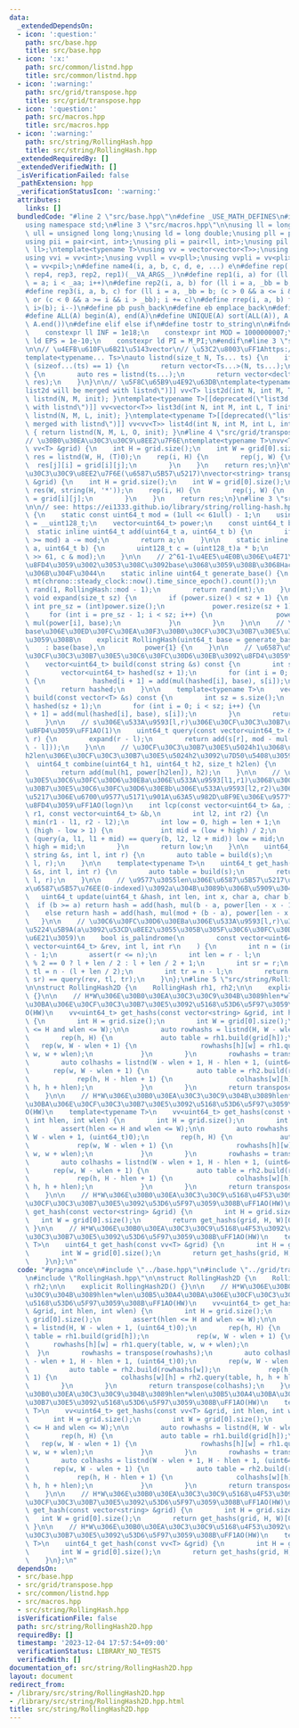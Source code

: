 ```yaml
---
data:
  _extendedDependsOn:
  - icon: ':question:'
    path: src/base.hpp
    title: src/base.hpp
  - icon: ':x:'
    path: src/common/listnd.hpp
    title: src/common/listnd.hpp
  - icon: ':warning:'
    path: src/grid/transpose.hpp
    title: src/grid/transpose.hpp
  - icon: ':question:'
    path: src/macros.hpp
    title: src/macros.hpp
  - icon: ':warning:'
    path: src/string/RollingHash.hpp
    title: src/string/RollingHash.hpp
  _extendedRequiredBy: []
  _extendedVerifiedWith: []
  _isVerificationFailed: false
  _pathExtension: hpp
  _verificationStatusIcon: ':warning:'
  attributes:
    links: []
  bundledCode: "#line 2 \"src/base.hpp\"\n#define _USE_MATH_DEFINES\n#include <bits/stdc++.h>\n\
    using namespace std;\n#line 3 \"src/macros.hpp\"\n\nusing ll = long long;\nusing\
    \ ull = unsigned long long;\nusing ld = long double;\nusing pll = pair<ll, ll>;\n\
    using pii = pair<int, int>;\nusing pli = pair<ll, int>;\nusing pil = pair<int,\
    \ ll>;\ntemplate<typename T>\nusing vv = vector<vector<T>>;\nusing vvl = vv<ll>;\n\
    using vvi = vv<int>;\nusing vvpll = vv<pll>;\nusing vvpli = vv<pli>;\nusing vvpil\
    \ = vv<pil>;\n#define name4(i, a, b, c, d, e, ...) e\n#define rep(...) name4(__VA_ARGS__,\
    \ rep4, rep3, rep2, rep1)(__VA_ARGS__)\n#define rep1(i, a) for (ll i = 0, _aa\
    \ = a; i < _aa; i++)\n#define rep2(i, a, b) for (ll i = a, _bb = b; i < _bb; i++)\n\
    #define rep3(i, a, b, c) for (ll i = a, _bb = b; (c > 0 && a <= i && i < _bb)\
    \ or (c < 0 && a >= i && i > _bb); i += c)\n#define rrep(i, a, b) for (ll i=(a);\
    \ i>(b); i--)\n#define pb push_back\n#define eb emplace_back\n#define mkp make_pair\n\
    #define ALL(A) begin(A), end(A)\n#define UNIQUE(A) sort(ALL(A)), A.erase(unique(ALL(A)),\
    \ A.end())\n#define elif else if\n#define tostr to_string\n\n#ifndef CONSTANTS\n\
    \    constexpr ll INF = 1e18;\n    constexpr int MOD = 1000000007;\n    constexpr\
    \ ld EPS = 1e-10;\n    constexpr ld PI = M_PI;\n#endif\n#line 3 \"src/common/listnd.hpp\"\
    \n\n// \u4EFB\u610F\u6B21\u5143vector\n// \u53C2\u8003\uFF1Ahttps://luzhiled1333.github.io/comp-library/src/cpp-template/header/make-vector.hpp\n\
    template<typename... Ts>\nauto listnd(size_t N, Ts... ts) {\n    if constexpr\
    \ (sizeof...(ts) == 1) {\n        return vector<Ts...>(N, ts...);\n    } else\
    \ {\n        auto res = listnd(ts...);\n        return vector<decltype(res)>(N,\
    \ res);\n    }\n}\n\n// \u5F8C\u65B9\u4E92\u63DB\ntemplate<typename T>[[deprecated(\"\
    list2d will be merged with listnd\")]] vv<T> list2d(int N, int M, T init) { return\
    \ listnd(N, M, init); }\ntemplate<typename T>[[deprecated(\"list3d will be merged\
    \ with listnd\")]] vv<vector<T>> list3d(int N, int M, int L, T init) { return\
    \ listnd(N, M, L, init); }\ntemplate<typename T>[[deprecated(\"list4d will be\
    \ merged with listnd\")]] vv<vv<T>> list4d(int N, int M, int L, int O, T init)\
    \ { return listnd(N, M, L, O, init); }\n#line 4 \"src/grid/transpose.hpp\"\n\n\
    // \u30B0\u30EA\u30C3\u30C9\u8EE2\u7F6E\ntemplate<typename T>\nvv<T> transpose(const\
    \ vv<T> &grid) {\n    int H = grid.size();\n    int W = grid[0].size();\n    auto\
    \ res = listnd(W, H, (T)0);\n    rep(i, H) {\n        rep(j, W) {\n          \
    \  res[j][i] = grid[i][j];\n        }\n    }\n    return res;\n}\n\n// \u30B0\u30EA\
    \u30C3\u30C9\u8EE2\u7F6E(\u6587\u5B57\u5217)\nvector<string> transpose(const vector<string>\
    \ &grid) {\n    int H = grid.size();\n    int W = grid[0].size();\n    vector<string>\
    \ res(W, string(H, '*'));\n    rep(i, H) {\n        rep(j, W) {\n            res[j][i]\
    \ = grid[i][j];\n        }\n    }\n    return res;\n}\n#line 3 \"src/string/RollingHash.hpp\"\
    \n\n// see: https://ei1333.github.io/library/string/rolling-hash.hpp\nstruct RollingHash\
    \ {\n    static const uint64_t mod = (1ull << 61ull) - 1;\n    using uint128_t\
    \ = __uint128_t;\n    vector<uint64_t> power;\n    const uint64_t base;\n\n  \
    \  static inline uint64_t add(uint64_t a, uint64_t b) {\n        if ((a += b)\
    \ >= mod) a -= mod;\n        return a;\n    }\n\n    static inline uint64_t mul(uint64_t\
    \ a, uint64_t b) {\n        uint128_t c = (uint128_t)a * b;\n        return add(c\
    \ >> 61, c & mod);\n    }\n\n    // 2^61-1\u4EE5\u4E0B\u306E\u4E71\u6570\u3092\
    \u8FD4\u3059\u3002\u3053\u308C\u3092base\u3068\u3059\u308B\u3068Hack\u3055\u308C\
    \u306B\u304F\u3044\n    static inline uint64_t generate_base() {\n        mt19937_64\
    \ mt(chrono::steady_clock::now().time_since_epoch().count());\n        uniform_int_distribution<uint64_t>\
    \ rand(1, RollingHash::mod - 1);\n        return rand(mt);\n    }\n\n    inline\
    \ void expand(size_t sz) {\n        if (power.size() < sz + 1) {\n           \
    \ int pre_sz = (int)power.size();\n            power.resize(sz + 1);\n       \
    \     for (int i = pre_sz - 1; i < sz; i++) {\n                power[i + 1] =\
    \ mul(power[i], base);\n            }\n        }\n    }\n\n    // \u57FA\u6570\
    base\u306E\u30ED\u30FC\u30EA\u30F3\u30B0\u30CF\u30C3\u30B7\u30E5\u3092\u69CB\u7BC9\
    \u3059\u308B\n    explicit RollingHash(uint64_t base = generate_base())\n    \
    \    : base(base),\n          power{1} {\n    }\n\n    // \u6587\u5B57\u5217s\u306E\
    \u30CF\u30C3\u30B7\u30E5\u30C6\u30FC\u30D6\u30EB\u3092\u8FD4\u3059\uFF1AO(n)\n\
    \    vector<uint64_t> build(const string &s) const {\n        int sz = s.size();\n\
    \        vector<uint64_t> hashed(sz + 1);\n        for (int i = 0; i < sz; i++)\
    \ {\n            hashed[i + 1] = add(mul(hashed[i], base), s[i]);\n        }\n\
    \        return hashed;\n    }\n\n    template<typename T>\n    vector<uint64_t>\
    \ build(const vector<T> &s) const {\n        int sz = s.size();\n        vector<uint64_t>\
    \ hashed(sz + 1);\n        for (int i = 0; i < sz; i++) {\n            hashed[i\
    \ + 1] = add(mul(hashed[i], base), s[i]);\n        }\n        return hashed;\n\
    \    }\n\n    // s\u306E\u533A\u9593[l,r)\u306E\u30CF\u30C3\u30B7\u30E5\u5024\u3092\
    \u8FD4\u3059\uFF1AO(1)\n    uint64_t query(const vector<uint64_t> &s, int l, int\
    \ r) {\n        expand(r - l);\n        return add(s[r], mod - mul(s[l], power[r\
    \ - l]));\n    }\n\n    // \u30CF\u30C3\u30B7\u30E5\u5024h1\u3068\u9577\u3055\
    h2len\u306E\u30CF\u30C3\u30B7\u30E5\u5024h2\u3092\u7D50\u5408\u3059\u308B\n  \
    \  uint64_t combine(uint64_t h1, uint64_t h2, size_t h2len) {\n        expand(h2len);\n\
    \        return add(mul(h1, power[h2len]), h2);\n    }\n\n    // \u30CF\u30C3\u30B7\
    \u30E5\u30C6\u30FC\u30D6\u30EBa\u306E\u533A\u9593[l1,r1)\u3068\u3001\u30CF\u30C3\
    \u30B7\u30E5\u30C6\u30FC\u30D6\u30EBb\u306E\u533A\u9593[l2,r2)\u306E\u6587\u5B57\
    \u5217\u306E\u6700\u9577\u5171\u901A\u63A5\u982D\u8F9E\u306E\u9577\u3055\u3092\
    \u8FD4\u3059\uFF1AO(logn)\n    int lcp(const vector<uint64_t> &a, int l1, int\
    \ r1, const vector<uint64_t> &b,\n        int l2, int r2) {\n        int len =\
    \ min(r1 - l1, r2 - l2);\n        int low = 0, high = len + 1;\n        while\
    \ (high - low > 1) {\n            int mid = (low + high) / 2;\n            if\
    \ (query(a, l1, l1 + mid) == query(b, l2, l2 + mid)) low = mid;\n            else\
    \ high = mid;\n        }\n        return low;\n    }\n\n    uint64_t get_hash(const\
    \ string &s, int l, int r) {\n        auto table = build(s);\n        return query(table,\
    \ l, r);\n    }\n\n    template<typename T>\n    uint64_t get_hash(const vector<T>\
    \ &s, int l, int r) {\n        auto table = build(s);\n        return query(table,\
    \ l, r);\n    }\n\n    // \u9577\u3055len\u306E\u6587\u5B57\u5217\u306Ehash\u306E\
    x\u6587\u5B57\u76EE(0-indexed)\u3092a\u304B\u3089b\u306B\u5909\u3048\u308B\n \
    \   uint64_t update(uint64_t &hash, int len, int x, char a, char b) {\n      \
    \  if (b >= a) return hash = add(hash, mul(b - a, power[len - x - 1]));\n    \
    \    else return hash = add(hash, mul(mod + (b - a), power[len - x - 1]));\n \
    \   }\n\n    // \u30C6\u30FC\u30D6\u30EBa\u306E\u533A\u9593[l,r)\u306E\u56DE\u6587\
    \u5224\u5B9A(a\u3092\u53CD\u8EE2\u3055\u305B\u305F\u30C6\u30FC\u30D6\u30EBrev\u3082\
    \u6E21\u3059)\n    bool is_palindrome(\n        const vector<uint64_t> &a, const\
    \ vector<uint64_t> &rev, int l, int r\n    ) {\n        int n = (int)a.size()\
    \ - 1;\n        assert(r <= n);\n        int len = r - l;\n        int sl = len\
    \ % 2 == 0 ? l + len / 2 : l + len / 2 + 1;\n        int sr = r;\n        int\
    \ tl = n - (l + len / 2);\n        int tr = n - l;\n        return query(a, sl,\
    \ sr) == query(rev, tl, tr);\n    }\n};\n#line 5 \"src/string/RollingHash2D.hpp\"\
    \n\nstruct RollingHash2D {\n    RollingHash rh1, rh2;\n\n    explicit RollingHash2D()\
    \ {}\n\n    // H*W\u306E\u30B0\u30EA\u30C3\u30C9\u304B\u3089hlen*wlen\u30B5\u30A4\
    \u30BA\u306E\u30CF\u30C3\u30B7\u30E5\u3092\u5168\u53D6\u5F97\u3059\u308B\uFF1A\
    O(HW)\n    vv<uint64_t> get_hashs(const vector<string> &grid, int hlen, int wlen)\
    \ {\n        int H = grid.size();\n        int W = grid[0].size();\n        assert(hlen\
    \ <= H and wlen <= W);\n\n        auto rowhashs = listnd(H, W - wlen + 1, (uint64_t)0);\n\
    \        rep(h, H) {\n            auto table = rh1.build(grid[h]);\n         \
    \   rep(w, W - wlen + 1) {\n                rowhashs[h][w] = rh1.query(table,\
    \ w, w + wlen);\n            }\n        }\n        rowhashs = transpose(rowhashs);\n\
    \        auto colhashs = listnd(W - wlen + 1, H - hlen + 1, (uint64_t)0);\n  \
    \      rep(w, W - wlen + 1) {\n            auto table = rh2.build(rowhashs[w]);\n\
    \            rep(h, H - hlen + 1) {\n                colhashs[w][h] = rh2.query(table,\
    \ h, h + hlen);\n            }\n        }\n        return transpose(colhashs);\n\
    \    }\n\n    // H*W\u306E\u30B0\u30EA\u30C3\u30C9\u304B\u3089hlen*wlen\u30B5\u30A4\
    \u30BA\u306E\u30CF\u30C3\u30B7\u30E5\u3092\u5168\u53D6\u5F97\u3059\u308B\uFF1A\
    O(HW)\n    template<typename T>\n    vv<uint64_t> get_hashs(const vv<T> &grid,\
    \ int hlen, int wlen) {\n        int H = grid.size();\n        int W = grid[0].size();\n\
    \        assert(hlen <= H and wlen <= W);\n\n        auto rowhashs = listnd(H,\
    \ W - wlen + 1, (uint64_t)0);\n        rep(h, H) {\n            auto table = rh1.build(grid[h]);\n\
    \            rep(w, W - wlen + 1) {\n                rowhashs[h][w] = rh1.query(table,\
    \ w, w + wlen);\n            }\n        }\n        rowhashs = transpose(rowhashs);\n\
    \        auto colhashs = listnd(W - wlen + 1, H - hlen + 1, (uint64_t)0);\n  \
    \      rep(w, W - wlen + 1) {\n            auto table = rh2.build(rowhashs[w]);\n\
    \            rep(h, H - hlen + 1) {\n                colhashs[w][h] = rh2.query(table,\
    \ h, h + hlen);\n            }\n        }\n        return transpose(colhashs);\n\
    \    }\n\n    // H*W\u306E\u30B0\u30EA\u30C3\u30C9\u5168\u4F53\u3092\u8868\u3059\
    \u30CF\u30C3\u30B7\u30E5\u3092\u53D6\u5F97\u3059\u308B\uFF1AO(HW)\n    uint64_t\
    \ get_hash(const vector<string> &grid) {\n        int H = grid.size();\n     \
    \   int W = grid[0].size();\n        return get_hashs(grid, H, W)[0][0];\n   \
    \ }\n\n    // H*W\u306E\u30B0\u30EA\u30C3\u30C9\u5168\u4F53\u3092\u8868\u3059\u30CF\
    \u30C3\u30B7\u30E5\u3092\u53D6\u5F97\u3059\u308B\uFF1AO(HW)\n    template<typename\
    \ T>\n    uint64_t get_hash(const vv<T> &grid) {\n        int H = grid.size();\n\
    \        int W = grid[0].size();\n        return get_hashs(grid, H, W)[0][0];\n\
    \    }\n};\n"
  code: "#pragma once\n#include \"../base.hpp\"\n#include \"../grid/transpose.hpp\"\
    \n#include \"RollingHash.hpp\"\n\nstruct RollingHash2D {\n    RollingHash rh1,\
    \ rh2;\n\n    explicit RollingHash2D() {}\n\n    // H*W\u306E\u30B0\u30EA\u30C3\
    \u30C9\u304B\u3089hlen*wlen\u30B5\u30A4\u30BA\u306E\u30CF\u30C3\u30B7\u30E5\u3092\
    \u5168\u53D6\u5F97\u3059\u308B\uFF1AO(HW)\n    vv<uint64_t> get_hashs(const vector<string>\
    \ &grid, int hlen, int wlen) {\n        int H = grid.size();\n        int W =\
    \ grid[0].size();\n        assert(hlen <= H and wlen <= W);\n\n        auto rowhashs\
    \ = listnd(H, W - wlen + 1, (uint64_t)0);\n        rep(h, H) {\n            auto\
    \ table = rh1.build(grid[h]);\n            rep(w, W - wlen + 1) {\n          \
    \      rowhashs[h][w] = rh1.query(table, w, w + wlen);\n            }\n      \
    \  }\n        rowhashs = transpose(rowhashs);\n        auto colhashs = listnd(W\
    \ - wlen + 1, H - hlen + 1, (uint64_t)0);\n        rep(w, W - wlen + 1) {\n  \
    \          auto table = rh2.build(rowhashs[w]);\n            rep(h, H - hlen +\
    \ 1) {\n                colhashs[w][h] = rh2.query(table, h, h + hlen);\n    \
    \        }\n        }\n        return transpose(colhashs);\n    }\n\n    // H*W\u306E\
    \u30B0\u30EA\u30C3\u30C9\u304B\u3089hlen*wlen\u30B5\u30A4\u30BA\u306E\u30CF\u30C3\
    \u30B7\u30E5\u3092\u5168\u53D6\u5F97\u3059\u308B\uFF1AO(HW)\n    template<typename\
    \ T>\n    vv<uint64_t> get_hashs(const vv<T> &grid, int hlen, int wlen) {\n  \
    \      int H = grid.size();\n        int W = grid[0].size();\n        assert(hlen\
    \ <= H and wlen <= W);\n\n        auto rowhashs = listnd(H, W - wlen + 1, (uint64_t)0);\n\
    \        rep(h, H) {\n            auto table = rh1.build(grid[h]);\n         \
    \   rep(w, W - wlen + 1) {\n                rowhashs[h][w] = rh1.query(table,\
    \ w, w + wlen);\n            }\n        }\n        rowhashs = transpose(rowhashs);\n\
    \        auto colhashs = listnd(W - wlen + 1, H - hlen + 1, (uint64_t)0);\n  \
    \      rep(w, W - wlen + 1) {\n            auto table = rh2.build(rowhashs[w]);\n\
    \            rep(h, H - hlen + 1) {\n                colhashs[w][h] = rh2.query(table,\
    \ h, h + hlen);\n            }\n        }\n        return transpose(colhashs);\n\
    \    }\n\n    // H*W\u306E\u30B0\u30EA\u30C3\u30C9\u5168\u4F53\u3092\u8868\u3059\
    \u30CF\u30C3\u30B7\u30E5\u3092\u53D6\u5F97\u3059\u308B\uFF1AO(HW)\n    uint64_t\
    \ get_hash(const vector<string> &grid) {\n        int H = grid.size();\n     \
    \   int W = grid[0].size();\n        return get_hashs(grid, H, W)[0][0];\n   \
    \ }\n\n    // H*W\u306E\u30B0\u30EA\u30C3\u30C9\u5168\u4F53\u3092\u8868\u3059\u30CF\
    \u30C3\u30B7\u30E5\u3092\u53D6\u5F97\u3059\u308B\uFF1AO(HW)\n    template<typename\
    \ T>\n    uint64_t get_hash(const vv<T> &grid) {\n        int H = grid.size();\n\
    \        int W = grid[0].size();\n        return get_hashs(grid, H, W)[0][0];\n\
    \    }\n};\n"
  dependsOn:
  - src/base.hpp
  - src/grid/transpose.hpp
  - src/common/listnd.hpp
  - src/macros.hpp
  - src/string/RollingHash.hpp
  isVerificationFile: false
  path: src/string/RollingHash2D.hpp
  requiredBy: []
  timestamp: '2023-12-04 17:57:54+09:00'
  verificationStatus: LIBRARY_NO_TESTS
  verifiedWith: []
documentation_of: src/string/RollingHash2D.hpp
layout: document
redirect_from:
- /library/src/string/RollingHash2D.hpp
- /library/src/string/RollingHash2D.hpp.html
title: src/string/RollingHash2D.hpp
---
```

